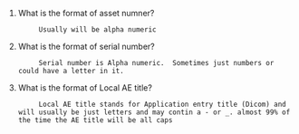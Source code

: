 1. What is the format of asset numner?

            Usually will be alpha numeric

2. What is the format of serial number?

            Serial number is Alpha numeric.  Sometimes just numbers or could have a letter in it.

3. What is the format of Local AE title?

            Local AE title stands for Application entry title (Dicom) and will usually be just letters and may contin a - or _. almost 99% of the time the AE title will be all caps
